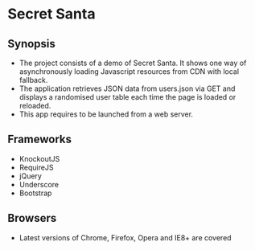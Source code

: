 Secret Santa
===============================

Synopsis
-
* The project consists of a demo of Secret Santa. It shows one way of asynchronously loading Javascript resources from CDN with local fallback.
* The application retrieves JSON data from users.json via GET and displays a randomised user table each time the page is loaded or reloaded.
* This app requires to be launched from a web server.

Frameworks
----------
* KnockoutJS
* RequireJS
* jQuery
* Underscore
* Bootstrap

Browsers
-
* Latest versions of Chrome, Firefox, Opera and IE8+ are covered
